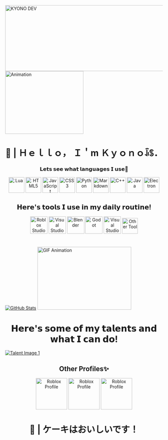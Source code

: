 <div align="left">
    <a href="#"><img src="https://i.postimg.cc/vH4hVd3L/KYONO-DEV-9-23-2024-1.png" height="210" width="590" alt="KYONO DEV"></a>
    <a href="#"><img height="200" width="250" src="https://i.sstatic.net/022Fl.gif" alt="Animation"></a>
</div>

<div align="center">
    <h1>👋 | Ｈｅｌｌｏ， Ｉ＇m Ｋｙｏｎｏꀭꌗ．</h1>
    <h3>𝗟𝗲𝘁𝘀 𝘀𝗲𝗲 𝘄𝗵𝗮𝘁 𝗹𝗮𝗻𝗴𝘂𝗮𝗴𝗲𝘀 𝗜 𝘂𝘀𝗲🤔</h3>
</div>

<div align="center">
    <a href="#"><img src="https://static-00.iconduck.com/assets.00/lua-icon-2048x2048-iud9q772.png" height="50" width="50" alt="Lua"></a>
    <a href="#"><img src="https://icons.veryicon.com/png/System/Hex/html%205.png" height="50" width="50" alt="HTML5"></a>
    <a href="#"><img src="https://icons.veryicon.com/png/o/business/vscode-program-item-icon/javascript-map.png" height="50" width="50" alt="JavaScript"></a>
    <a href="#"><img src="https://icons.veryicon.com/png/System/Hex/css%203.png" height="50" width="50" alt="CSS3"></a>
    <a href="#"><img src="https://cdn.freebiesupply.com/logos/large/2x/python-5-logo-svg-vector.svg" height="50" width="50" alt="Python"></a>
    <a href="#"><img src="https://cdn.icon-icons.com/icons2/2699/PNG/512/markdown_here_logo_icon_169967.png" height="50" width="50" alt="Markdown"></a>
    <a href="#"><img src="https://cdn-icons-png.flaticon.com/512/136/136525.png" height="50" width="50" alt="C++"></a>
    <a href="#"><img src="https://static-00.iconduck.com/assets.00/java-icon-1511x2048-6ikx8301.png" height="50" width="50" alt="Java"></a>
    <a href="#"><img src="https://uxwing.com/wp-content/themes/uxwing/download/brands-and-social-media/electron-icon.png" height="50" width="50" alt="Electron"></a>
</div>

<div align="center">
    <h2>𝗛𝗲𝗿𝗲'𝘀 𝘁𝗼𝗼𝗹𝘀 𝗜 𝘂𝘀𝗲 𝗶𝗻 𝗺𝘆 𝗱𝗮𝗶𝗹𝘆 𝗿𝗼𝘂𝘁𝗶𝗻𝗲!</h2>
</div>

<div align="center">
    <a href="#"><img src="https://seeklogo.com/images/R/roblox-studio-logo-C006FB6F49-seeklogo.com.png" height="55" width="55" alt="Roblox Studio"></a>
    <a href="#"><img src="https://uxwing.com/wp-content/themes/uxwing/download/brands-and-social-media/visual-studio-code-icon.png" height="55" width="55" alt="Visual Studio Code"></a>
    <a href="#"><img src="https://uxwing.com/wp-content/themes/uxwing/download/brands-and-social-media/blender-icon.png" height="55" width="55" alt="Blender"></a>
    <a href="#"><img src="https://seeklogo.com/images/G/godot-icon-logo-23E688940B-seeklogo.com.png" height="55" width="55" alt="Godot"></a>
    <a href="#"><img src="https://upload.wikimedia.org/wikipedia/commons/thumb/2/2c/Visual_Studio_Icon_2022.svg/2048px-Visual_Studio_Icon_2022.svg.png" height="55" width="55" alt="Visual Studio"></a>
    <a href="#"><img src="https://cdn-icons-png.flaticon.com/512/7560/7560719.png" height="50" width="50" alt="Other Tool"></a>
</div>

<h1> </h1> 

<div align="left">
    <picture>
        <source
            srcset="https://github-readme-stats.vercel.app/api?username=KYONO-JS&show_icons=true&theme=dark&bg_color=00000000"
            media="(prefers-color-scheme: dark)"
        />
        <source
            srcset="https://github-readme-stats.vercel.app/api?username=KYONO-JS&show_icons=true&bg_color=00000000"
            media="(prefers-color-scheme: light), (prefers-color-scheme: no-preference)"
        />
        <a href="#"><img src="https://github-readme-stats.vercel.app/api?username=KYONO-JS&show_icons=true&bg_color=00000000" alt="GitHub Stats"/></a>
    </picture>
    <a href="#"><img src="https://preview.redd.it/5f4smdm2rfd81.gif?width=446&auto=webp&s=d6baf7891482cc5fe6bf893ba05dc9fec950836c" height="200" width="300" alt="GIF Animation"></a>
</div>

<div align="center">
    <h1>𝗛𝗲𝗿𝗲'𝘀 𝘀𝗼𝗺𝗲 𝗼𝗳 𝗺𝘆 𝘁𝗮𝗹𝗲𝗻𝘁𝘀 𝗮𝗻𝗱 𝘄𝗵𝗮𝘁 𝗜 𝗰𝗮𝗻 𝗱𝗼!</h1>
</div>

<div align="left">
    <a href="#"><img src="https://i.postimg.cc/vHMJ5h4Z/Untitled-3-removebg-preview.png" alt="Talent Image 1"></a>
</div>

<div align="center">
    <h2>Other Profiles✨</h2>
</div>

<div align="center">
    <a href="https://www.roblox.com/users/2610152370/profile"><img src="https://img.icons8.com/ios11/200/FFFFFF/roblox.png" alt="Roblox Profile" height="100px" width="100px"></a>
<a href="https://steamcommunity.com/id/KynKynGo/"><img src="https://upload.wikimedia.org/wikipedia/commons/thumb/7/7b/Steam_logo.png/1200px-Steam_logo.png" alt="Roblox Profile" height="100px" width="100px"></a>
    <a href="https://discord.com/channels/@me/1146988475879542885"><img src="https://uxwing.com/wp-content/themes/uxwing/download/brands-and-social-media/discord-white-icon.png" alt="Roblox Profile" height="100px" width="100px"></a>

</div>

<div align="center">
    <h1>🧁 | ケーキはおいしいです！</h1>
</div>
